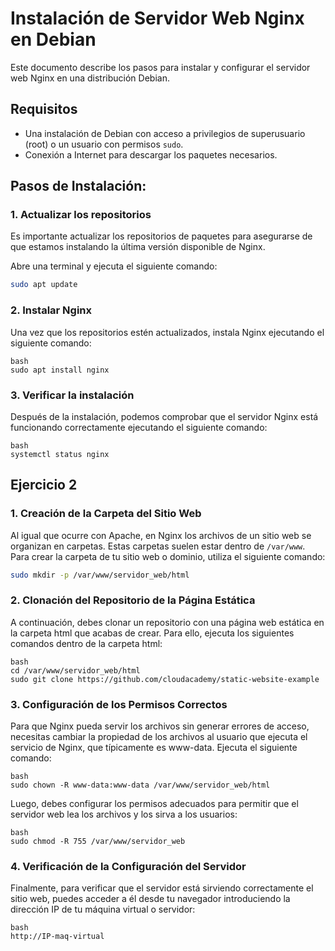 # Instalación de Servidor Web Nginx en Debian

Este documento describe los pasos para instalar y configurar el servidor web Nginx en una distribución Debian.

## Requisitos

- Una instalación de Debian con acceso a privilegios de superusuario (root) o un usuario con permisos `sudo`.
- Conexión a Internet para descargar los paquetes necesarios.

## Pasos de Instalación:

### 1. Actualizar los repositorios
Es importante actualizar los repositorios de paquetes para asegurarse de que estamos instalando la última versión disponible de Nginx.

Abre una terminal y ejecuta el siguiente comando:

```bash
sudo apt update
```

### 2. Instalar Nginx
Una vez que los repositorios estén actualizados, instala Nginx ejecutando el siguiente comando:

```
bash
sudo apt install nginx
```

### 3. Verificar la instalación
Después de la instalación, podemos comprobar que el servidor Nginx está funcionando correctamente ejecutando el siguiente comando:

```
bash
systemctl status nginx
```


## Ejercicio 2

### 1. Creación de la Carpeta del Sitio Web

Al igual que ocurre con Apache, en Nginx los archivos de un sitio web se organizan en carpetas. Estas carpetas suelen estar dentro de `/var/www`. Para crear la carpeta de tu sitio web o dominio, utiliza el siguiente comando:

```bash
sudo mkdir -p /var/www/servidor_web/html
```

### 2. Clonación del Repositorio de la Página Estática
A continuación, debes clonar un repositorio con una página web estática en la carpeta html que acabas de crear. Para ello, ejecuta los siguientes comandos dentro de la carpeta html:

```
bash
cd /var/www/servidor_web/html
sudo git clone https://github.com/cloudacademy/static-website-example
```

### 3. Configuración de los Permisos Correctos
Para que Nginx pueda servir los archivos sin generar errores de acceso, necesitas cambiar la propiedad de los archivos al usuario que ejecuta el servicio de Nginx, que típicamente es www-data. Ejecuta el siguiente comando:

```
bash
sudo chown -R www-data:www-data /var/www/servidor_web/html
```

Luego, debes configurar los permisos adecuados para permitir que el servidor web lea los archivos y los sirva a los usuarios:

```
bash
sudo chmod -R 755 /var/www/servidor_web
```

### 4. Verificación de la Configuración del Servidor
Finalmente, para verificar que el servidor está sirviendo correctamente el sitio web, puedes acceder a él desde tu navegador introduciendo la dirección IP de tu máquina virtual o servidor:

```
bash
http://IP-maq-virtual
```
